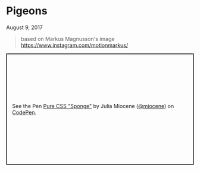 # Pigeons

August 9, 2017

> based on Markus Magnusson's image https://www.instagram.com/motionmarkus/

<p class="codepen" data-height="300" data-default-tab="result" data-slug-hash="eEJKbo" data-user="miocene" style="height: 300px; box-sizing: border-box; display: flex; align-items: center; justify-content: center; border: 2px solid; margin: 1em 0; padding: 1em;">
  <span>See the Pen <a href="https://codepen.io/miocene/pen/eEJKbo">
  Pure CSS &quot;Sponge&quot;</a> by Julia Miocene (<a href="https://codepen.io/miocene">@miocene</a>)
  on <a href="https://codepen.io">CodePen</a>.</span>
</p>
<script async src="https://cpwebassets.codepen.io/assets/embed/ei.js"></script>